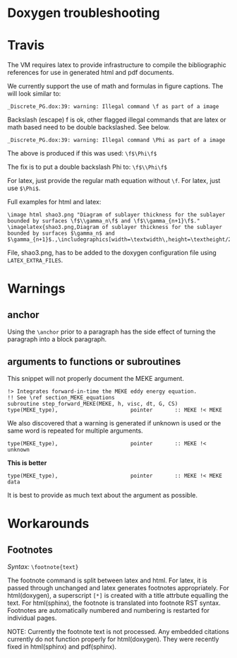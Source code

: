 # Doxygen troubleshooting

# Travis

The VM requires latex to provide infrastructure to compile the bibliographic references for use in
generated html and pdf documents.

We currently support the use of math and formulas in figure captions.
The will look similar to:

```
_Discrete_PG.dox:39: warning: Illegal command \f as part of a image
```

Backslash (escape) f is ok, other flagged illegal commands that are latex or math based need to be
double backslashed.  See below.

```
_Discrete_PG.dox:39: warning: Illegal command \Phi as part of a image
```

The above is produced if this was used: `\f$\Phi\f$`

The fix is to put a double backslash Phi to: `\f$\\Phi\f$`

For latex, just provide the regular math equation without `\f`.  For latex, just use `$\Phi$`.

Full examples for html and latex:
```
\image html shao3.png "Diagram of sublayer thickness for the sublayer bounded by surfaces \f$\\gamma_n\f$ and \f$\\gamma_{n+1}\f$."
\imagelatex{shao3.png,Diagram of sublayer thickness for the sublayer bounded by surfaces $\gamma_n$ and $\gamma_{n+1}$.,\includegraphics[width=\textwidth\,height=\textheight/2\,keepaspectratio=true]}
```

File, shao3.png, has to be added to the doxygen configuration file using `LATEX_EXTRA_FILES`.

# Warnings

## anchor

Using the `\anchor` prior to a paragraph has the side effect of turning the paragraph into a
block paragraph.

## arguments to functions or subroutines

This snippet will not properly document the MEKE argument.
```
!> Integrates forward-in-time the MEKE eddy energy equation.
!! See \ref section_MEKE_equations
subroutine step_forward_MEKE(MEKE, h, visc, dt, G, CS)
type(MEKE_type),                       pointer       :: MEKE !< MEKE
```

We also discovered that a warning is generated if unknown is used or the same word is
repeated for multiple arguments.

```
type(MEKE_type),                       pointer       :: MEKE !< unknown
```

**This is better**
```
type(MEKE_type),                       pointer       :: MEKE !< MEKE data
```

It is best to provide as much text about the argument as possible.

# Workarounds

## Footnotes

*Syntax:* `\footnote{text}`

The footnote command is split between latex and html.  For latex, it is passed through unchanged and latex generates footnotes appropriately.  For html(doxygen), a superscript `[*]` is created with a title attrbute equalling the text.  For html(sphinx), the footnote is translated into footnote RST syntax.  Footnotes are automatically numbered and numbering is restarted for individual pages.

NOTE: Currently the footnote text is not processed.  Any embedded citations currently do not function properly for html(doxygen).  They were recently fixed in html(sphinx) and pdf(sphinx).
